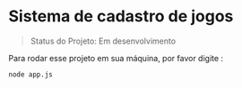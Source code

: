 # Sistema de cadastro de jogos

>Status do Projeto: Em desenvolvimento

Para rodar esse projeto em sua máquina, por favor digite :

```
node app.js
```
